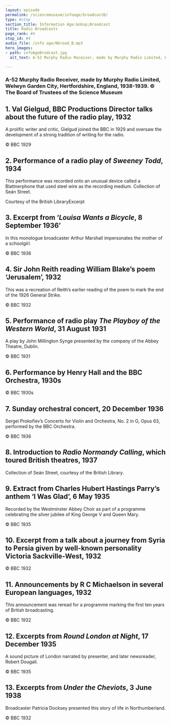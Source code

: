 ```yaml
---
layout: episode
permalink: /sciencemuseum/infoage/broadcastB/
type: #stop
section_title: Information Age:&nbsp;Broadcast
title: Radio Broadcasts
page_rank: #4
stop_id: #4
audio_file: /info age/Nbroad_B.mp3
hero_images:
- path: infoAgeBrodcast.jpg
  alt_text: A-52 Murphy Radio Receiver, made by Murphy Radio Limited, Welwyn Garden City, Hertfordshire, England, 1938-1939. © The Board of Trustees of the Science Museum

---
```


### A-52 Murphy Radio Receiver, made by Murphy Radio Limited, Welwyn Garden City, Hertfordshire, England, 1938-1939. © The Board of Trustees of the Science Museum

## 1. Val Gielgud, BBC Productions Director talks about the future of the radio play, 1932
A prolific writer and critic, Gielgud joined the BBC in 1929 and oversaw the development of a strong tradition of writing for the radio.

© BBC 1929

## 2. Performance of a radio play of *Sweeney Todd*, 1934
This performance was recorded onto an unusual device called a Blattnerphone that used steel wire as the recording medium. Collection of Seán Street.

Courtesy of the British LibraryExcerpt

## 3. Excerpt from ‘*Louisa Wants a Bicycle*, 8 September 1936’

In this monologue broadcaster Arthur Marshall impersonates the mother of a schoolgirl.

© BBC 1936

## 4. Sir John Reith reading William Blake’s poem ‘Jerusalem’, 1932
This was a recreation of Reith’s earlier reading of the poem to mark the end of the 1926 General Strike.

© BBC 1932

## 5. Performance of radio play *The Playboy of the Western World*, 31 August 1931
A play by John Millington Synge presented by the company of the Abbey Theatre, Dublin.

© BBC 1931

## 6. Performance by Henry Hall and the BBC Orchestra, 1930s
© BBC 1930s

## 7. Sunday orchestral concert, 20 December 1936
Sergei Prokofiev’s Concerto for Violin and Orchestra, No. 2 in G, Opus 63, performed by the BBC Orchestra.

© BBC 1936

## 8. Introduction  to *Radio Normandy Calling*, which toured British theatres, 1937
Collection of Seán Street, courtesy of the British Library.

##  9. Extract from Charles Hubert Hastings Parry’s anthem ‘I Was Glad’, 6 May 1935
Recorded by the Westminster Abbey Choir as part of a programme celebrating the silver jubilee of King George V and Queen Mary.

© BBC 1935

## 10. Excerpt from a talk about a journey from Syria to Persia given by well-known personality Victoria Sackville-West, 1932
© BBC 1932

## 11. Announcements by R C Michaelson in several European languages, 1932
This announcement was reread for a programme marking the first ten years of British broadcasting.

© BBC 1932

## 12. Excerpts  from *Round London at Night*, 17 December 1935
A sound picture of London narrated by presenter, and later newsreader, Robert Dougall.

© BBC 1935

## 13. Excerpts  from *Under the Cheviots*, 3 June 1938
Broadcaster Patricia Docksey presented this story of life in Northumberland.

© BBC 1932
